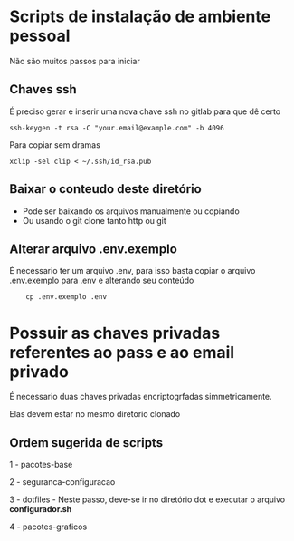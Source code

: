 # Scripts de instalação de ambiente pessoal

Não são muitos passos para iniciar

## Chaves ssh

É preciso gerar e inserir uma nova chave ssh no gitlab para que dê certo

```
ssh-keygen -t rsa -C "your.email@example.com" -b 4096

```

Para copiar sem dramas

```
xclip -sel clip < ~/.ssh/id_rsa.pub
```

## Baixar o conteudo deste diretório

- Pode ser baixando os arquivos manualmente ou copiando
- Ou usando o git clone tanto http ou git

## Alterar arquivo .env.exemplo

É necessario ter um arquivo .env, para isso basta copiar o arquivo .env.exemplo para .env e
alterando seu conteúdo

```
	cp .env.exemplo .env

```
# Possuir as chaves privadas referentes ao pass e ao email privado

É necessario duas chaves privadas encriptogrfadas simmetricamente.

Elas devem estar no mesmo diretorio clonado

## Ordem sugerida de scripts

1 - pacotes-base

2 - seguranca-configuracao

3 - dotfiles - Neste passo, deve-se ir no diretório dot e executar o arquivo **configurador.sh**

4 - pacotes-graficos
